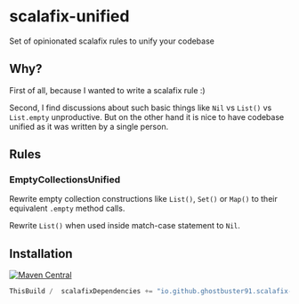 # scalafix-unified

Set of opinionated scalafix rules to unify your codebase

## Why?

First of all, because I wanted to write a scalafix rule :)

Second, I find discussions about such basic things like `Nil` vs `List()` vs `List.empty` unproductive. But on the 
other hand it is nice to have codebase unified as it was written by a single person.

## Rules

### EmptyCollectionsUnified

Rewrite empty collection constructions like `List()`, `Set()` or `Map()` to their equivalent `.empty` method calls.

Rewrite `List()` when used inside match-case statement to `Nil`.

## Installation

[![Maven Central](https://maven-badges.herokuapp.com/maven-central/io.github.ghostbuster91.scalafix-unified/unified/badge.svg)](https://maven-badges.herokuapp.com/maven-central/io.github.ghostbuster91.scalafix-unified/unified)

```scala
ThisBuild /  scalafixDependencies += "io.github.ghostbuster91.scalafix-unified" %% "unified" % "<version>"
```